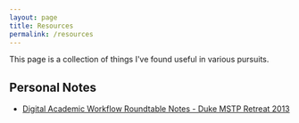 ```yaml
---
layout: page
title: Resources
permalink: /resources
---
```


This page is a collection of things I've found useful in various pursuits. 


## Personal Notes

- [Digital Academic Workflow Roundtable Notes - Duke MSTP Retreat 2013](/mstp-workflow-notes-2013)